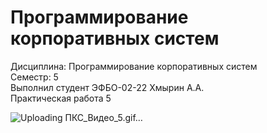 # Программирование корпоративных систем
Дисциплина: Программирование корпоративных систем  
Семестр: 5  
Выполнил студент ЭФБО-02-22 Хмырин А.А.  
Практическая работа 5  



![Uploading ПКС_Видео_5.gif…]()
